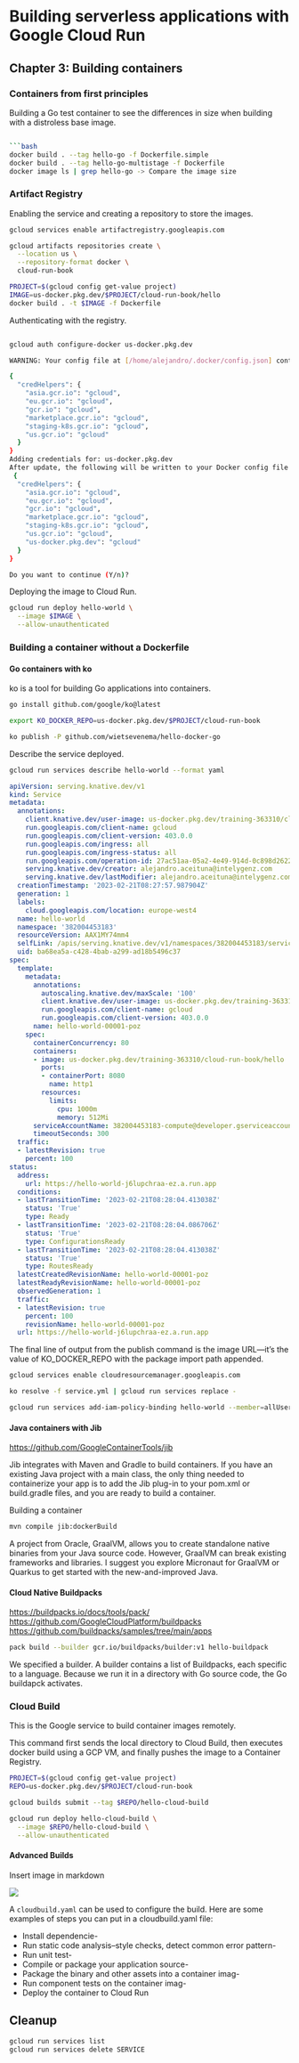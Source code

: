 # Building serverless applications with Google Cloud Run

## Chapter 3: Building containers

### Containers from first principles

Building a Go test container to see the differences in size when building with a distroless base image.

```bash

```bash
docker build . --tag hello-go -f Dockerfile.simple
docker build . --tag hello-go-multistage -f Dockerfile
docker image ls | grep hello-go -> Compare the image size
```

### Artifact Registry

Enabling the service and creating a repository to store the images.

```bash
gcloud services enable artifactregistry.googleapis.com

gcloud artifacts repositories create \
  --location us \
  --repository-format docker \
  cloud-run-book

PROJECT=$(gcloud config get-value project)
IMAGE=us-docker.pkg.dev/$PROJECT/cloud-run-book/hello
docker build . -t $IMAGE -f Dockerfile
```

Authenticating with the registry.

```bash

gcloud auth configure-docker us-docker.pkg.dev

WARNING: Your config file at [/home/alejandro/.docker/config.json] contains these credential helper entries:

{
  "credHelpers": {
    "asia.gcr.io": "gcloud",
    "eu.gcr.io": "gcloud",
    "gcr.io": "gcloud",
    "marketplace.gcr.io": "gcloud",
    "staging-k8s.gcr.io": "gcloud",
    "us.gcr.io": "gcloud"
  }
}
Adding credentials for: us-docker.pkg.dev
After update, the following will be written to your Docker config file located at [/home/alejandro/.docker/config.json]:
 {
  "credHelpers": {
    "asia.gcr.io": "gcloud",
    "eu.gcr.io": "gcloud",
    "gcr.io": "gcloud",
    "marketplace.gcr.io": "gcloud",
    "staging-k8s.gcr.io": "gcloud",
    "us.gcr.io": "gcloud",
    "us-docker.pkg.dev": "gcloud"
  }
}

Do you want to continue (Y/n)?
```

Deploying the image to Cloud Run.

```bash
gcloud run deploy hello-world \
  --image $IMAGE \
  --allow-unauthenticated
```

### Building a container without a Dockerfile

#### Go containers with ko

ko is a tool for building Go applications into containers.

```bash
go install github.com/google/ko@latest

export KO_DOCKER_REPO=us-docker.pkg.dev/$PROJECT/cloud-run-book

ko publish -P github.com/wietsevenema/hello-docker-go
```

Describe the service deployed.

```bash
gcloud run services describe hello-world --format yaml
```

```yaml
apiVersion: serving.knative.dev/v1
kind: Service
metadata:
  annotations:
    client.knative.dev/user-image: us-docker.pkg.dev/training-363310/cloud-run-book/hello
    run.googleapis.com/client-name: gcloud
    run.googleapis.com/client-version: 403.0.0
    run.googleapis.com/ingress: all
    run.googleapis.com/ingress-status: all
    run.googleapis.com/operation-id: 27ac51aa-05a2-4e49-914d-0c898d262206
    serving.knative.dev/creator: alejandro.aceituna@intelygenz.com
    serving.knative.dev/lastModifier: alejandro.aceituna@intelygenz.com
  creationTimestamp: '2023-02-21T08:27:57.987904Z'
  generation: 1
  labels:
    cloud.googleapis.com/location: europe-west4
  name: hello-world
  namespace: '382004453183'
  resourceVersion: AAX1MY74mm4
  selfLink: /apis/serving.knative.dev/v1/namespaces/382004453183/services/hello-world
  uid: ba68ea5a-c428-4bab-a299-ad18b5496c37
spec:
  template:
    metadata:
      annotations:
        autoscaling.knative.dev/maxScale: '100'
        client.knative.dev/user-image: us-docker.pkg.dev/training-363310/cloud-run-book/hello
        run.googleapis.com/client-name: gcloud
        run.googleapis.com/client-version: 403.0.0
      name: hello-world-00001-poz
    spec:
      containerConcurrency: 80
      containers:
      - image: us-docker.pkg.dev/training-363310/cloud-run-book/hello
        ports:
        - containerPort: 8080
          name: http1
        resources:
          limits:
            cpu: 1000m
            memory: 512Mi
      serviceAccountName: 382004453183-compute@developer.gserviceaccount.com
      timeoutSeconds: 300
  traffic:
  - latestRevision: true
    percent: 100
status:
  address:
    url: https://hello-world-j6lupchraa-ez.a.run.app
  conditions:
  - lastTransitionTime: '2023-02-21T08:28:04.413038Z'
    status: 'True'
    type: Ready
  - lastTransitionTime: '2023-02-21T08:28:04.086706Z'
    status: 'True'
    type: ConfigurationsReady
  - lastTransitionTime: '2023-02-21T08:28:04.413038Z'
    status: 'True'
    type: RoutesReady
  latestCreatedRevisionName: hello-world-00001-poz
  latestReadyRevisionName: hello-world-00001-poz
  observedGeneration: 1
  traffic:
  - latestRevision: true
    percent: 100
    revisionName: hello-world-00001-poz
  url: https://hello-world-j6lupchraa-ez.a.run.app
```

The final line of output from the publish command is the image URL—it’s the value of KO_DOCKER_REPO with the package import path appended.

```bash
gcloud services enable cloudresourcemanager.googleapis.com

ko resolve -f service.yml | gcloud run services replace -

gcloud run services add-iam-policy-binding hello-world --member=allUsers --role=roles/run.invoker
```

#### Java containers with Jib

https://github.com/GoogleContainerTools/jib

Jib integrates with Maven and Gradle to build containers. If you have an existing Java project with a main class, the only thing needed to containerize your app is to add the Jib plug-in to your pom.xml or build.gradle files, and you are ready to build a container.

Building a container 

```bash
mvn compile jib:dockerBuild
```

A project from Oracle, GraalVM, allows you to create standalone native binaries from your Java source code. However, GraalVM can break existing frameworks and libraries. I suggest you explore Micronaut for GraalVM or Quarkus to get started with the new-and-improved Java.


#### Cloud Native Buildpacks

https://buildpacks.io/docs/tools/pack/
https://github.com/GoogleCloudPlatform/buildpacks
https://github.com/buildpacks/samples/tree/main/apps

```bash
pack build --builder gcr.io/buildpacks/builder:v1 hello-buildpack
```

We specified a builder. A builder contains a list of Buildpacks, each specific to a language. Because we run it in a directory with Go source code, the Go buildapck activates.

### Cloud Build

This is the Google service to build container images remotely.

This command first sends the local directory to Cloud Build, then executes docker build using a GCP VM, and finally pushes the image to a Container Registry.

```bash
PROJECT=$(gcloud config get-value project)
REPO=us-docker.pkg.dev/$PROJECT/cloud-run-book

gcloud builds submit --tag $REPO/hello-cloud-build

gcloud run deploy hello-cloud-build \
  --image $REPO/hello-cloud-build \
  --allow-unauthenticated
```

#### Advanced Builds

Insert image in markdown

![](1.png)

A `cloudbuild.yaml` can be used to configure the build. Here are some examples of steps you can put in a cloudbuild.yaml file:

- Install dependencie- 
- Run static code analysis–style checks, detect common error pattern- 
- Run unit test- 
- Compile or package your application source- 
- Package the binary and other assets into a container imag- 
- Run component tests on the container imag- 
- Deploy the container to Cloud Run

## Cleanup

```bash
gcloud run services list
gcloud run services delete SERVICE
```
